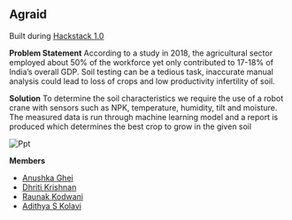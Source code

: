 ## Agraid

Built during [Hackstack 1.0](https://hackstack.infrastack-labs.com)

**Problem Statement**
According to a study in 2018, the agricultural sector employed about 50% of the workforce yet only contributed to 17-18% of India’s overall GDP. Soil testing can be a tedious task, inaccurate manual analysis could lead to loss of crops and low productivity infertility of soil.

**Solution**
To determine the soil characteristics we require the use of a robot crane with sensors such as NPK, temperature, humidity, tilt and moisture. The measured data is run through machine learning model and a report is produced which determines the best crop to grow in the given soil

![Ppt](https://github.com/adithya-s-k/HackStack/blob/master/Assets/images_ppt.jpeg)

**Members**

 - [Anushka Ghei](https://github.com/Anushkaghei)
 - [Dhriti Krishnan](https://github.com/dhritikrishnan)
 - [Raunak Kodwani](https://github.com/kanuar)
 - [Adithya S Kolavi](https://github.com/adithya-s-k)
